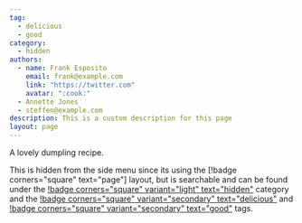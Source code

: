 ```yaml
---
tag:
  - delicious
  - good
category:
  - hidden
authors:
  - name: Frank Esposito
    email: frank@example.com
    link: "https://twitter.com"
    avatar: ":cook:"
  - Annette Jones
  - steffen@example.com
description: This is a custom description for this page
layout: page
---
```


A lovely dumpling recipe.

This is hidden from the side menu since its using the [!badge corners="square"
text="page"] layout, but is searchable and can be found under the [!badge
corners="square" variant="light" text="hidden"](/categories/hidden/) category and the
[!badge corners="square" variant="secondary" text="delicious"](/tags/delicious/) and
[!badge corners="square" variant="secondary" text="good"](/tags/good/) tags.
